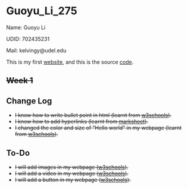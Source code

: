 # Guoyu_Li_275
<p>Name: Guoyu Li</p>
<p>UDID: 702435231</p>
<p>Mail: kelvingy@udel.edu</p>

<p>This is my first <a href="https://kelvingy.github.io/Guoyu_Li_275/myportf.html">website</a>, and this is the source <a href="https://github.com/kelvingy/Guoyu_Li_275/blob/main/myportf.html">code</a>.</p>

<h2 style="text-decoration:line-through;">Week 1</h2>
<h2>Change Log</h2>
<ul>
  <li style="text-decoration:line-through;">I know how to write bullet point in html (learnt from <a href="https://www.w3schools.com/html/html_lists.asp">w3schools</a>).</li>
  <li style="text-decoration:line-through;">I know how to add hyperlinks (learnt from <a href="https://marksheet.io/html-links.html">marksheet</a>).</li>
  <li style="text-decoration:line-through;">I changed the color and size of "Hello world" in my webpage (learnt from <a href="https://www.w3schools.com/html/html_colors.asp">w3schools</a>).</li>
</ul>  


<h2>To-Do</h2>
<ul>
  <li style="text-decoration:line-through;">I will add images in my webpage (<a href="https://www.w3schools.com/html/html_images.asp">w3schools</a>).</li>
  <li style="text-decoration:line-through;">I will add a video in my webpage (<a href="https://www.w3schools.com/html/html5_video.asp">w3schools</a>).</li>
  <li style="text-decoration:line-through;">I will add a button in my webpage (<a href="https://www.w3schools.com/tags/tryit.asp?filename=tryhtml_button_test">w3schools</a>).</li>
</ul>  